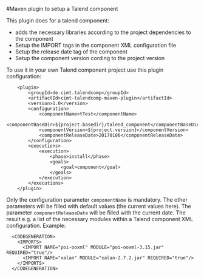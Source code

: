 #Maven plugin to setup a Talend component

This plugin does for a talend component:
* adds the necessary libraries according to the project dependencies to the component
* Setup the IMPORT tags in the component XML configuration file
* Setup the release date tag of the component
* Setup the component version cording to the project version

To use it in your own Talend component project use this plugin configuration:
```
	<plugin>
		<groupId>de.cimt.talendcomp</groupId>
		<artifactId>cimt-talendcomp-maven-plugin</artifactId>
		<version>1.0</version>
		<configuration>
			<componentName>tTest</componentName>
			<componentBaseDir>${project.basedir}/talend_component</componentBaseDir>
			<componentVersion>${project.version}</componentVersion>
			<componentReleaseDate>20170106</componentReleaseDate>
		</configuration>
		<executions>
			<execution>
				<phase>install</phase>
				<goals>
					<goal>component</goal>
				</goals>
			</execution>
		</executions>
	</plugin>

```
Only the configuration parameter `componentName` is mandatory.
The other parameters will be filled with default values (the current values here).
The parameter `componentReleaseDate` will be filled with the current date.
The result e.g. a list of the necessary modules within a Talend component XML configuration.
Example:
```
  <CODEGENERATION> 
    <IMPORTS> 
      <IMPORT NAME="poi-ooxml" MODULE="poi-ooxml-3.15.jar" REQUIRED="true"/>
      <IMPORT NAME="xalan" MODULE="xalan-2.7.2.jar" REQUIRED="true"/>
    </IMPORTS> 
  </CODEGENERATION>  
```
